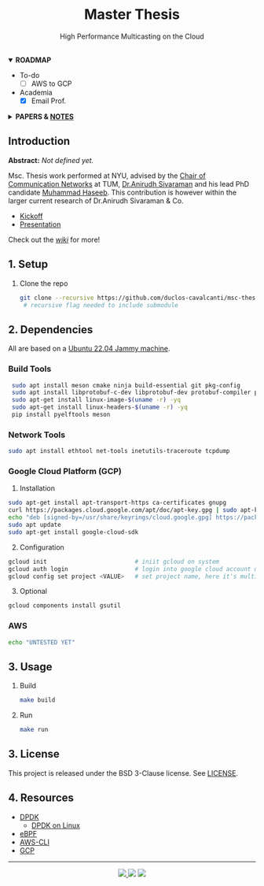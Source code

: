 <h1 align="center">Master Thesis</h1>
<p align="center">
   High Performance Multicasting on the Cloud
</p>
<br>

<details open>
<summary> <b>ROADMAP</b> </summary>
<p>

- To-do
    - [ ] AWS to GCP
- Academia
    - [X] Email Prof.

</p>
</details>
<details closed>
 <summary>
     <b>PAPERS & <a href="https://github.com/duclos-cavalcanti/master-arbeit/wiki/Documentation">NOTES</a></b> 
 </summary>
 <p>

 <table>
 <tr> <th>Title</th> <th>Date</th> </tr>

 <tr>
     <td>
     <a href="www.google.com">
     Foobar
     </a>
     <td> <em>2023</em> </td> 
 </tr>

 </table> 

 </p>
</details>

## Introduction

__Abstract:__ _Not defined yet._

Msc. Thesis work performed at NYU, advised by the [Chair of Communication Networks](https://www.ce.cit.tum.de/en/lkn/home/) at TUM, 
[Dr.Anirudh Sivaraman](https://anirudhsk.github.io/) and his lead PhD candidate [Muhammad Haseeb](https://haseeblums.github.io/). This contribution 
is however within the larger current research of Dr.Anirudh Sivaraman & Co.


- [Kickoff](https://docs.google.com/presentation/d/1jYG-S1xyy03R2H4vy9wFlQLlAAt9CFZ3rXdfz10VZpw/edit?usp=sharing)
- [Presentation](https://docs.google.com/presentation/d/1jYG-S1xyy03R2H4vy9wFlQLlAAt9CFZ3rXdfz10VZpw/edit?usp=sharing)

Check out the [_wiki_](https://github.com/duclos-cavalcanti/master-arbeit/wiki) for more!

## 1. Setup

1. Clone the repo
   ```bash
   git clone --recursive https://github.com/duclos-cavalcanti/msc-thesis.git
    # recursive flag needed to include submodule
   ```

## 2. Dependencies
All are based on a [Ubuntu 22.04 Jammy machine](https://releases.ubuntu.com/jammy/).

### Build Tools
   ```bash
    sudo apt install meson cmake ninja build-essential git pkg-config
    sudo apt install libprotobuf-c-dev libprotobuf-dev protobuf-compiler protobuf-codegen
    sudo apt-get install linux-image-$(uname -r) -yq
    sudo apt-get install linux-headers-$(uname -r) -yq
    pip install pyelftools meson
   ```

### Network Tools
   ```bash
   sudo apt install ethtool net-tools inetutils-traceroute tcpdump
   ```

### Google Cloud Platform (GCP)
1. Installation
```bash
sudo apt-get install apt-transport-https ca-certificates gnupg
curl https://packages.cloud.google.com/apt/doc/apt-key.gpg | sudo apt-key --keyring /usr/share/keyrings/cloud.google.gpg add -
echo "deb [signed-by=/usr/share/keyrings/cloud.google.gpg] https://packages.cloud.google.com/apt cloud-sdk main" | sudo tee /etc/apt/sources.list.d/google-cloud-sdk.list
sudo apt update
sudo apt-get install google-cloud-sdk
```

2. Configuration 
```bash 
gcloud init                         # iniit gcloud on system
gcloud auth login                   # login into google cloud account used for cloud development
gcloud config set project <VALUE>   # set project name, here it's multicast1
```

3. Optional
```bash 
gcloud components install gsutil
```

### AWS
```bash
echo "UNTESTED YET"
```

## 3. Usage

1. Build
    ```bash 
    make build
    ```

2. Run
    ```bash 
    make run
    ```

## 3. License
This project is released under the BSD 3-Clause license. See [LICENSE](LICENSE).

## 4. Resources 
- [DPDK](https://www.dpdk.org/)
    + [DPDK on Linux](http://doc.dpdk.org/guides/linux_gsg/intro.html)
- [eBPF](https://ebpf.io/)
- [AWS-CLI](https://docs.aws.amazon.com/cli/?nc2=h_ql_doc_cli)
- [GCP](https://cloud.google.com/)

---
<p align="center">
<a href="https://github.com/duclos-cavalcanti/master-arbeit/LICENSE">
  <img src="https://img.shields.io/badge/license-BSD3-yellow.svg" />
</a>
<a>
  <img src="https://img.shields.io/github/languages/code-size/duclos-cavalcanti/master-arbeit.svg" />
</a>
<a>
  <img src="https://img.shields.io/github/commit-activity/m/duclos-cavalcanti/master-arbeit.svg" />
</a>
</p>
